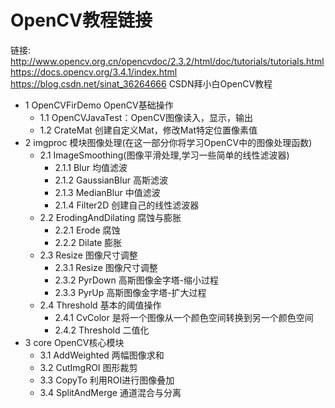 # OpenCV教程链接 
链接: 
http://www.opencv.org.cn/opencvdoc/2.3.2/html/doc/tutorials/tutorials.html  
https://docs.opencv.org/3.4.1/index.html 
https://blog.csdn.net/sinat_36264666 CSDN拜小白OpenCV教程

- 1 OpenCVFirDemo OpenCV基础操作 
    - 1.1 OpenCVJavaTest：OpenCV图像读入，显示，输出 
    - 1.2 CrateMat 创建自定义Mat，修改Mat特定位置像素值
- 2 imgproc 模块图像处理(在这一部分你将学习OpenCV中的图像处理函数) 
    - 2.1 ImageSmoothing(图像平滑处理,学习一些简单的线性滤波器)  
        - 2.1.1 Blur 均值滤波 
        - 2.1.2 GaussianBlur 高斯滤波 
        - 2.1.3 MedianBlur 中值滤波 
        - 2.1.4 Filter2D 创建自己的线性滤波器
    - 2.2 ErodingAndDilating 腐蚀与膨胀 
        - 2.2.1 Erode 腐蚀 
        - 2.2.2 Dilate 膨胀 
    - 2.3 Resize 图像尺寸调整
        - 2.3.1 Resize 图像尺寸调整
        - 2.3.2 PyrDown 高斯图像金字塔-缩小过程
        - 2.3.3 PyrUp 高斯图像金字塔-扩大过程 
    - 2.4 Threshold 基本的阈值操作 
        - 2.4.1 CvColor 是将一个图像从一个颜色空间转换到另一个颜色空间 
        - 2.4.2 Threshold 二值化 
- 3 core OpenCV核心模块 
    - 3.1 AddWeighted 两幅图像求和 
    - 3.2 CutImgROI 图形裁剪 
    - 3.3 CopyTo 利用ROI进行图像叠加
    - 3.4 SplitAndMerge 通道混合与分离



